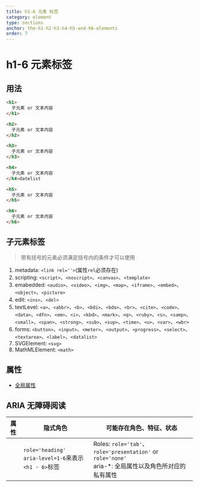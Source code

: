 ```yaml
---
title: h1-6 元素 标签
category: element
type: sections
anchor: the-h1-h2-h3-h4-h5-and-h6-elements
order: 7
---
```


# h1-6 元素标签

## 用法

```html
<h1>
  子元素 or 文本内容
</h1>

<h2>
  子元素 or 文本内容
</h2>

<h3>
  子元素 or 文本内容
</h3>

<h4>
  子元素 or 文本内容
</h4>datelist

<h5>
  子元素 or 文本内容
</h5>

<h6>
  子元素 or 文本内容
</h6>
```

## 子元素标签

>带有括号的元素必须满足括号内的条件才可以使用

1. metadata: `<link rel=''>`(属性`rel`必须存在)
1. scripting: `<script>`、`<noscript>`、`<canvas>`、`<template>`
1. emabedded: `<audio>`、`<video>`、`<img>`、`<map>`、`<iframe>`、`<embed>`、`<object>`、`<picture>`
1. edit: `<ins>`、`<del>`
1. textLevel: `<a>`、`<abbr>`、`<b>`、`<bdi>`、`<bdo>`、`<br>`、`<cite>`、`<code>`、`<data>`、`<dfn>`、`<em>`、`<i>`、`<kbd>`、`<mark>`、`<q>`、`<ruby>`、`<s>`、`<samp>`、`<small>`、`<span>`、`<strong>`、`<sub>`、`<sup>`、`<time>`、`<u>`、`<var>`、`<wbr>`
1. forms: `<button>`、`<input>`、`<meter>`、`<output>`、`<progress>`、`<select>`、`<textarea>`、`<label>`、`<datalist>`
1. SVGElement: `<svg>`
1. MathMLElement: `<math>`

## 属性

* [全局属性](/front-end/HTML/attribute#anchor-全局属性)

## ARIA 无障碍阅读

| 属性 | 隐式角色 | 可能存在角色、特征、状态 |
| ---- | ---- | ---- |
| | `role='heading'` <br> `aria-level=1-6`来表示`<h1 - 6>`标签 | Roles: `role='tab'`、`role='presentation'` or `role='none'` <br> aria-*: 全局属性以及角色所对应的私有属性 |

